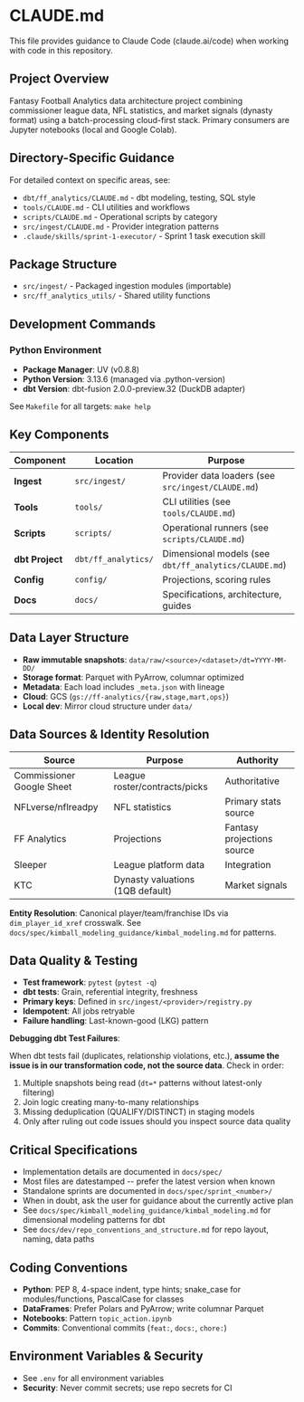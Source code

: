 # CLAUDE.md

This file provides guidance to Claude Code (claude.ai/code) when working with code in this repository.

## Project Overview

Fantasy Football Analytics data architecture project combining commissioner league data, NFL statistics, and market signals (dynasty format) using a batch-processing cloud-first stack. Primary consumers are Jupyter notebooks (local and Google Colab).

## Directory-Specific Guidance

For detailed context on specific areas, see:

- `dbt/ff_analytics/CLAUDE.md` - dbt modeling, testing, SQL style
- `tools/CLAUDE.md` - CLI utilities and workflows
- `scripts/CLAUDE.md` - Operational scripts by category
- `src/ingest/CLAUDE.md` - Provider integration patterns
- `.claude/skills/sprint-1-executor/` - Sprint 1 task execution skill

## Package Structure

- `src/ingest/` - Packaged ingestion modules (importable)
- `src/ff_analytics_utils/` - Shared utility functions

## Development Commands

### Python Environment

- **Package Manager**: UV (v0.8.8)
- **Python Version**: 3.13.6 (managed via .python-version)
- **dbt Version**: dbt-fusion 2.0.0-preview.32 (DuckDB adapter)

See `Makefile` for all targets: `make help`

## Key Components

| Component | Location | Purpose |
| --------------- | ------------------- | ----------------------------------------------------- |
| **Ingest** | `src/ingest/` | Provider data loaders (see `src/ingest/CLAUDE.md`) |
| **Tools** | `tools/` | CLI utilities (see `tools/CLAUDE.md`) |
| **Scripts** | `scripts/` | Operational runners (see `scripts/CLAUDE.md`) |
| **dbt Project** | `dbt/ff_analytics/` | Dimensional models (see `dbt/ff_analytics/CLAUDE.md`) |
| **Config** | `config/` | Projections, scoring rules |
| **Docs** | `docs/` | Specifications, architecture, guides |

## Data Layer Structure

- **Raw immutable snapshots**: `data/raw/<source>/<dataset>/dt=YYYY-MM-DD/`
- **Storage format**: Parquet with PyArrow, columnar optimized
- **Metadata**: Each load includes `_meta.json` with lineage
- **Cloud**: GCS (`gs://ff-analytics/{raw,stage,mart,ops}`)
- **Local dev**: Mirror cloud structure under `data/`

## Data Sources & Identity Resolution

| Source | Purpose | Authority |
| ------------------------- | -------------------------------- | -------------------- |
| Commissioner Google Sheet | League roster/contracts/picks | Authoritative |
| NFLverse/nflreadpy | NFL statistics | Primary stats source |
| FF Analytics | Projections | Fantasy projections source |
| Sleeper | League platform data | Integration |
| KTC | Dynasty valuations (1QB default) | Market signals |

**Entity Resolution**: Canonical player/team/franchise IDs via `dim_player_id_xref` crosswalk. See `docs/spec/kimball_modeling_guidance/kimbal_modeling.md` for patterns.

## Data Quality & Testing

- **Test framework**: `pytest` (`pytest -q`)
- **dbt tests**: Grain, referential integrity, freshness
- **Primary keys**: Defined in `src/ingest/<provider>/registry.py`
- **Idempotent**: All jobs retryable
- **Failure handling**: Last-known-good (LKG) pattern

**Debugging dbt Test Failures**:

When dbt tests fail (duplicates, relationship violations, etc.), **assume the issue is in our transformation code, not the source data**. Check in order:

1. Multiple snapshots being read (`dt=*` patterns without latest-only filtering)
2. Join logic creating many-to-many relationships
3. Missing deduplication (QUALIFY/DISTINCT) in staging models
4. Only after ruling out code issues should you inspect source data quality

## Critical Specifications

- Implementation details are documented in `docs/spec/`
- Most files are datestamped -- prefer the latest version when known
- Standalone sprints are documented in `docs/spec/sprint_<number>/`
- When in doubt, ask the user for guidance about the currently active plan
- See `docs/spec/kimball_modeling_guidance/kimbal_modeling.md` for dimensional modeling patterns for dbt
- See `docs/dev/repo_conventions_and_structure.md` for repo layout, naming, data paths

## Coding Conventions

- **Python**: PEP 8, 4-space indent, type hints; snake_case for modules/functions, PascalCase for classes
- **DataFrames**: Prefer Polars and PyArrow; write columnar Parquet
- **Notebooks**: Pattern `topic_action.ipynb`
- **Commits**: Conventional commits (`feat:`, `docs:`, `chore:`)

## Environment Variables & Security

- See `.env` for all environment variables
- **Security**: Never commit secrets; use repo secrets for CI
